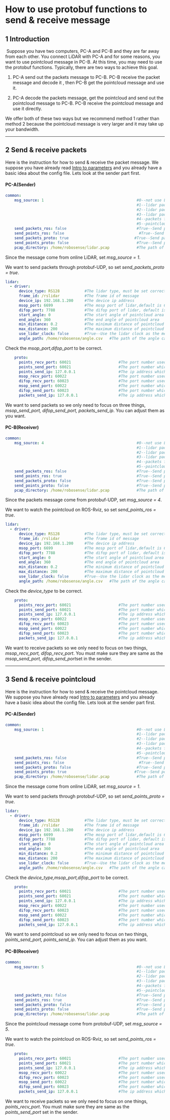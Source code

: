 # How to use protobuf functions to send & receive message



## 1 Introduction

​	Suppose you have two computers, PC-A and PC-B and they are far away from each other.  You connect LiDAR with PC-A and for some reasons, you want to use pointcloud message in PC-B. At this time, you may need to use the protobuf functions. Typically, there are two ways to achieve this goal.



1. PC-A send out the packets message to PC-B. PC-B receive the packet message and decode it , then PC-B get the pointcloud message and use it.

2. PC-A decode the packets message, get the pointcloud and send out the pointcloud message to PC-B. PC-B receive the pointcloud message and use it directly.





We offer both of these two ways but we recommend method 1 rather than method 2 because the pointcloud message is very larger and it may take up your bandwidth.  

---



## 2 Send & receive packets

Here is the instruction for how to send & receive the packet message. We suppose you have already read [Intro to parameters](doc/intro/parameter_intro.md) and you already have a basic idea about the config file. Lets look at the sender part first.



#### PC-A(Sender)

```yaml
common:
    msg_source: 1                                         #0--not use Lidar
                                                          #1--lidar packet message come from online lidar
                                                          #2--lidar packet message come from ROS
                                                          #3--lidar packet message come from Pcap bag
                                                          #4--packets from Protobuf-UDP
                                                          #5--pointcloud from Protobuf-UDP
    send_packets_ros: false                               #True--Send packet through ROS(Used to record packet)
    send_points_ros: false                                 #True--Send pointcloud through ROS
    send_packets_proto: true                             #True--Send packets through Protobuf-UDP
    send_points_proto: false                              #True--Send pointcloud through Protobuf-UDP
    pcap_directory: /home/robosense/lidar.pcap            #The path of pcap file
```

Since the message come from online LiDAR, set *msg_source = 1*.

We want to send packets through protobuf-UDP, so set *send_packets_proto = true*.

```yaml
lidar:
  - driver:
      device_type: RS128           #The lidar type, must be set correctly
      frame_id: /rslidar           #The frame id of message
      device_ip: 192.168.1.200     #The device ip address
      msop_port: 6699              #The mosp port of lidar,default is 6699
      difop_port: 7788             #The difop port of lidar, default is 7788
      start_angle: 0               #The start angle of pointcloud area
      end_angle: 360               #The end angle of pointcloud area
      min_distance: 0.2            #The minimum distance of pointcloud area
      max_distance: 200            #The maximum distance of pointcloud area
      use_lidar_clock: false       #True--Use the lidar clock as the message timestamp;False-- Use the system clock as the time stamp  
      angle_path: /home/robosense/angle.csv   #The path of the angle calibration file. For latest version lidars, there is no need to use this file.
```

Check the *msop_port,difop_port*  to be correct.

```yaml
    proto:
      points_recv_port: 60021                     #The port number used for receiving pointcloud 
      points_send_port: 60021                     #The port number which the pointcloud will be send to
      points_send_ip: 127.0.0.1                   #The ip address which the pointcloud will be send to 
      msop_recv_port: 60022                       #The port number used for receiving lidar msop packets
      difop_recv_port: 60023                      #The port number used for receiving lidar difop packets
      msop_send_port: 60022                       #The port number which the msop packets will be send to 
      difop_send_port: 60023                      #The port number which the difop packets will be send to 
      packets_send_ip: 127.0.0.1                  #The ip address which the lidar packets will be send to
```

We want to send packets so we only need to focus on three things, *msop_send_port, difop_send_port, packets_send_ip*. You can adjust them as you want.



#### PC-B(Receiver)

```yaml
common:
    msg_source: 4                                         #0--not use Lidar
                                                          #1--lidar packet message come from online lidar
                                                          #2--lidar packet message come from ROS
                                                          #3--lidar packet message come from Pcap bag
                                                          #4--packets from Protobuf-UDP
                                                          #5--pointcloud from Protobuf-UDP
    send_packets_ros: false                               #True--Send packet through ROS(Used to record packet)
    send_points_ros: true                                 #True--Send pointcloud through ROS
    send_packets_proto: false                             #True--Send packets through Protobuf-UDP
    send_points_proto: false                              #True--Send pointcloud through Protobuf-UDP
    pcap_directory: /home/robosense/lidar.pcap            #The path of pcap file
```

Since the packets message come from protobuf-UDP, set *msg_source = 4*.

We want to watch the pointcloud on ROS-Rviz, so set *send_points_ros = true*.

```yaml
lidar:
  - driver:
      device_type: RS128           #The lidar type, must be set correctly
      frame_id: /rslidar           #The frame id of message
      device_ip: 192.168.1.200     #The device ip address
      msop_port: 6699              #The mosp port of lidar,default is 6699
      difop_port: 7788             #The difop port of lidar, default is 7788
      start_angle: 0               #The start angle of pointcloud area
      end_angle: 360               #The end angle of pointcloud area
      min_distance: 0.2            #The minimum distance of pointcloud area
      max_distance: 200            #The maximum distance of pointcloud area
      use_lidar_clock: false       #True--Use the lidar clock as the message timestamp;False-- Use the system clock as the time stamp  
      angle_path: /home/robosense/angle.csv   #The path of the angle calibration file. For latest version lidars, there is no need to use this file.
```

Check the *device_type*  to be correct.

```yaml
    proto:
      points_recv_port: 60021                     #The port number used for receiving pointcloud 
      points_send_port: 60021                     #The port number which the pointcloud will be send to
      points_send_ip: 127.0.0.1                   #The ip address which the pointcloud will be send to 
      msop_recv_port: 60022                       #The port number used for receiving lidar msop packets
      difop_recv_port: 60023                      #The port number used for receiving lidar difop packets
      msop_send_port: 60022                       #The port number which the msop packets will be send to 
      difop_send_port: 60023                      #The port number which the difop packets will be send to 
      packets_send_ip: 127.0.0.1                  #The ip address which the lidar packets will be send to
```

We want to receive packets so we only need to focus on two things, *msop_recv_port, difop_recv_port*. You must make sure they are same as the *msop_send_port, difop_send_port*set in the sender.



---

## 3 Send & receive pointcloud

Here is the instruction for how to send & receive the pointcloud message. We suppose you have already read [Intro to parameters](doc/intro/parameter_intro.md) and you already have a basic idea about the config file. Lets look at the sender part first.



#### PC-A(Sender)

```yaml
common:
    msg_source: 1                                         #0--not use Lidar
                                                          #1--lidar packet message come from online lidar
                                                          #2--lidar packet message come from ROS
                                                          #3--lidar packet message come from Pcap bag
                                                          #4--packets from Protobuf-UDP
                                                          #5--pointcloud from Protobuf-UDP
    send_packets_ros: false                               #True--Send packet through ROS(Used to record packet)
    send_points_ros: false                                 #True--Send pointcloud through ROS
    send_packets_proto: false                             #True--Send packets through Protobuf-UDP
    send_points_proto: true                              #True--Send pointcloud through Protobuf-UDP
    pcap_directory: /home/robosense/lidar.pcap            #The path of pcap file
```

Since the message come from online LiDAR, set *msg_source = 1*.

We want to send packets through protobuf-UDP, so set *send_points_proto = true*.

```yaml
lidar:
  - driver:
      device_type: RS128           #The lidar type, must be set correctly
      frame_id: /rslidar           #The frame id of message
      device_ip: 192.168.1.200     #The device ip address
      msop_port: 6699              #The mosp port of lidar,default is 6699
      difop_port: 7788             #The difop port of lidar, default is 7788
      start_angle: 0               #The start angle of pointcloud area
      end_angle: 360               #The end angle of pointcloud area
      min_distance: 0.2            #The minimum distance of pointcloud area
      max_distance: 200            #The maximum distance of pointcloud area
      use_lidar_clock: false       #True--Use the lidar clock as the message timestamp;False-- Use the system clock as the time stamp  
      angle_path: /home/robosense/angle.csv   #The path of the angle calibration file. For latest version lidars, there is no need to use this file.
```

Check the *device_type,msop_port,difop_port*  to be correct.

```yaml
    proto:
      points_recv_port: 60021                     #The port number used for receiving pointcloud 
      points_send_port: 60021                     #The port number which the pointcloud will be send to
      points_send_ip: 127.0.0.1                   #The ip address which the pointcloud will be send to 
      msop_recv_port: 60022                       #The port number used for receiving lidar msop packets
      difop_recv_port: 60023                      #The port number used for receiving lidar difop packets
      msop_send_port: 60022                       #The port number which the msop packets will be send to 
      difop_send_port: 60023                      #The port number which the difop packets will be send to 
      packets_send_ip: 127.0.0.1                  #The ip address which the lidar packets will be send to
```

We want to send pointcloud so we only need to focus on two things, *points_send_port, points_send_ip*. You can adjust them as you want.



#### PC-B(Receiver)

```yaml
common:
    msg_source: 5                                         #0--not use Lidar
                                                          #1--lidar packet message come from online lidar
                                                          #2--lidar packet message come from ROS
                                                          #3--lidar packet message come from Pcap bag
                                                          #4--packets from Protobuf-UDP
                                                          #5--pointcloud from Protobuf-UDP
    send_packets_ros: false                               #True--Send packet through ROS(Used to record packet)
    send_points_ros: true                                 #True--Send pointcloud through ROS
    send_packets_proto: false                             #True--Send packets through Protobuf-UDP
    send_points_proto: false                              #True--Send pointcloud through Protobuf-UDP
    pcap_directory: /home/robosense/lidar.pcap            #The path of pcap file
```

Since the pointcloud message come from protobuf-UDP, set *msg_source = 5*.

We want to watch the pointcloud on ROS-Rviz, so set *send_points_ros = true*.

```yaml
    proto:
      points_recv_port: 60021                     #The port number used for receiving pointcloud 
      points_send_port: 60021                     #The port number which the pointcloud will be send to
      points_send_ip: 127.0.0.1                   #The ip address which the pointcloud will be send to 
      msop_recv_port: 60022                       #The port number used for receiving lidar msop packets
      difop_recv_port: 60023                      #The port number used for receiving lidar difop packets
      msop_send_port: 60022                       #The port number which the msop packets will be send to 
      difop_send_port: 60023                      #The port number which the difop packets will be send to 
      packets_send_ip: 127.0.0.1                  #The ip address which the lidar packets will be send to
```

We want to receive packets so we only need to focus on one things, *points_recv_port*. You must make sure they are same as the *points_send_port*  set in the sender.

















